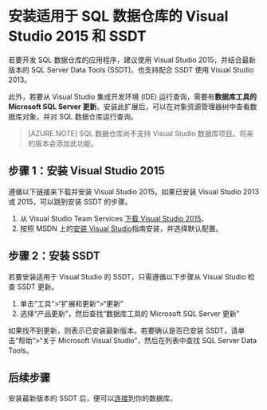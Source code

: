 <properties
   pageTitle="安装适用于 SQL 数据仓库的 Visual Studio 和 SSDT | Azure"
   description="安装适用于 Azure SQL 数据仓库的 Visual Studio 和 SQL Server 开发工具 (SSDT)"
   services="sql-data-warehouse"
   documentationCenter="NA"
   authors="sonyam"
   manager="barbkess"
   editor=""/>

<tags
   ms.service="sql-data-warehouse"
   ms.date="05/13/2016"
   wacn.date="06/13/2016"/>

# 安装适用于 SQL 数据仓库的 Visual Studio 2015 和 SSDT

若要开发 SQL 数据仓库的应用程序，建议使用 Visual Studio 2015，并结合最新版本的 SQL Server Data Tools (SSDT)。也支持配合 SSDT 使用 Visual Studio 2013。

此外，若要从 Visual Studio 集成开发环境 (IDE) 运行查询，需要有**数据库工具的 Microsoft SQL Server 更新**。安装此扩展后，可以在对象资源管理器树中查看数据库对象，并对 SQL 数据仓库运行查询。

> [AZURE.NOTE] SQL 数据仓库尚不支持 Visual Studio 数据库项目。将来的版本会添加此功能。

## 步骤 1：安装 Visual Studio 2015

遵循以下链接来下载并安装 Visual Studio 2015。如果已安装 Visual Studio 2013 或 2015，可以跳到安装 SSDT 的步骤。

1. 从 Visual Studio Team Services [下载 Visual Studio 2015][]。
2. 按照 MSDN 上的[安装 Visual Studio][]指南安装，并选择默认配置。

## 步骤 2：安装 SSDT

若要安装适用于 Visual Studio 的 SSDT，只需遵循以下步骤从 Visual Studio 检查 SSDT 更新。

1. 单击“工具”>“扩展和更新”>“更新” 
2. 选择“产品更新”，然后查找“数据库工具的 Microsoft SQL Server 更新”

如果找不到更新，则表示已安装最新版本。若要确认是否已安装 SSDT，请单击“帮助”>“关于 Microsoft Visual Studio”，然后在列表中查找 SQL Server Data Tools。

## 后续步骤

安装最新版本的 SSDT 后，便可以[连接][]到你的数据库。

<!--Anchors-->

<!--Image references-->

<!--Arcticles-->
[连接]: /documentation/articles/sql-data-warehouse-get-started-connect

<!--Other-->
[下载 Visual Studio 2015]: https://www.visualstudio.com/downloads/
[安装 Visual Studio]: https://msdn.microsoft.com/zh-cn/library/e2h7fzkw.aspx

<!---HONumber=Mooncake_0606_2016-->